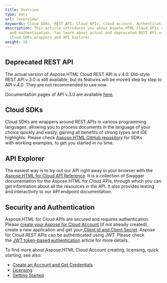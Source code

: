 ```yaml
---
title: Overview
type: docs
url: /overview/
keywords: Cloud SDKs, REST API, Cloud APIs, cloud account, Authentication +++
description: This article introduces you about Aspose.HTML Cloud APIs security
  and authentication. You learn about actual and deprecated REST API version,
  Cloud SDKs wrappers and API Explorer.
weight: 10
---
```



## **Deprecated REST API**

The actual version of Aspose.HTML Cloud REST API is v.4.0. Old-style REST API v.3.0 is still available, but its features will be moved step by step to API v.4.0. They are not recommended to use now.

Documentation pages of API v.3.0 are available [here](https://docs.aspose.cloud/html/archive_v_3_0).

## **Cloud SDKs**
Cloud SDKs are wrappers around REST APIs in various programming languages, allowing you to process documents in the language of your choice quickly and easily, gaining all benefits of strong types and IDE highlights. Please check [Aspose.HTML GitHub repository](https://github.com/aspose-html-cloud/) for SDKs with working examples, to get you started in no time. 

## **API Explorer**
The easiest way is to try out our API right away in your browser with the [Aspose.HTML for Cloud API Reference](https://apireference.aspose.cloud/html/).  It is a collection of Swagger documentation for the Aspose.HTML for Cloud APIs,  through which you can get information about all the resources in the API. It also provides testing and interactivity to our API endpoint documentation.

## **Security and Authentication**
Aspose.HTML for Cloud APIs are secured and requires authentication. Please [create your Aspose for Cloud Account](https://docs.aspose.cloud/total/creating-and-managing-account/) (if not already created), create a new application and get your[ Client Id and Client Secret](https://docs.aspose.cloud/total/create-new-app-and-get-app-key-and-sid/). Aspose for Cloud REST APIs can be authenticated using JWT. Please check the [JWT token-based authentication](https://docs.aspose.cloud/total/json-web-token-authentication/) article for more details.

To find more about Aspose.HTML Cloud Account creating, licensing, quick starting, see also:

 - [Create an Account and Get Credentials](/html/create-an-account-and-get-credentials/)
 - [Licensing](/html/licensing/)
 - [Getting Started](/html/getting-started/)





